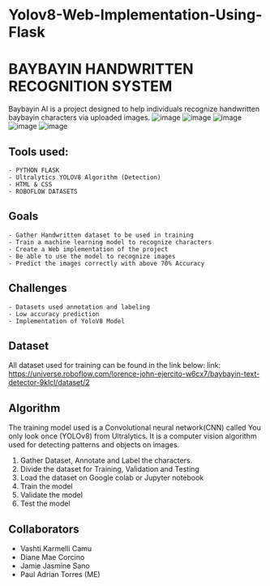 # Yolov8-Web-Implementation-Using-Flask


# BAYBAYIN HANDWRITTEN RECOGNITION SYSTEM

Baybayin AI is a project designed to help individuals recognize handwritten baybayin characters via uploaded images.
![image](https://github.com/2pa4ul2/Yolov8-Web-Implementation-Using-Flask/assets/95076322/426e1488-d744-40c8-a5bc-454d8eeffc83)
![image](https://github.com/2pa4ul2/Yolov8-Web-Implementation-Using-Flask/assets/95076322/886b1bef-ffa5-4107-9846-25b5f3cc9683)
![image](https://github.com/2pa4ul2/Yolov8-Web-Implementation-Using-Flask/assets/95076322/7318cd89-ac0a-4e8c-ac0f-633231a814e9)
![image](https://github.com/2pa4ul2/Yolov8-Web-Implementation-Using-Flask/assets/95076322/72184bff-02f9-4c35-b8e4-c70aa00c0010)
![image](https://github.com/2pa4ul2/Yolov8-Web-Implementation-Using-Flask/assets/95076322/f9b428e7-667f-4322-8584-2e642530725b)

## Tools used:

    - PYTHON FLASK
    - Ultralytics YOLOV8 Algorithm (Detection)
    - HTML & CSS
    - ROBOFLOW DATASETS 

## Goals
    - Gather Handwritten dataset to be used in training
    - Train a machine learning model to recognize characters
    - Create a Web implementation of the project
    - Be able to use the model to recognize images
    - Predict the images correctly with above 70% Accuracy

## Challenges
    - Datasets used annotation and labeling
    - Low accuracy prediction
    - Implementation of YoloV8 Model

## Dataset
All dataset used for training can be found in the link below: 
link: https://universe.roboflow.com/lorence-john-ejercito-w6cx7/baybayin-text-detector-9klcl/dataset/2

## Algorithm
The training model used is a Convolutional neural network(CNN) called You only look once (YOLOv8) from Ultralytics. It is a computer vision algorithm used for detecting patterns and objects on images.

1. Gather Dataset, Annotate and Label the characters.
2. Divide the dataset for Training, Validation and Testing
3. Load the dataset on Google colab or Jupyter notebook
4. Train the model
5. Validate the model
6. Test the model

## Collaborators
- Vashti Karmelli Camu
- Diane Mae Corcino
- Jamie Jasmine Sano
- Paul Adrian Torres (ME)
